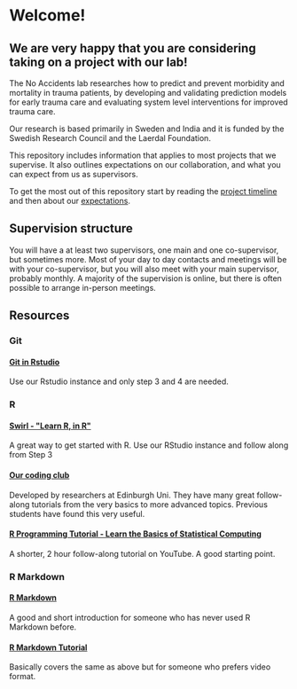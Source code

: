 # Welcome!

## We are very happy that you are considering taking on a project with our lab!

The No Accidents <!--([NOACS](https://noacs.io))--> lab researches how to predict and prevent morbidity and mortality in trauma patients, by developing and validating prediction models for early trauma care and evaluating system level interventions for improved trauma care. 

Our research is based primarily in Sweden and India and it is funded by the Swedish Research Council and the Laerdal Foundation.

This repository includes information that applies to most projects that we supervise. It also outlines  expectations on our collaboration, and what you can expect from us as supervisors. 

To get the most out of this repository start by reading the [project timeline](project-timeline.md) and then about our [expectations](expectations.md). 

## Supervision structure

You will have a at least two supervisors, one main and one co-supervisor, but sometimes more. Most of your day to day contacts and meetings will be with your co-supervisor, but you will also meet with your main supervisor, probably monthly. A majority of the supervision is online, but there is often possible to arrange in-person meetings. 

## Resources

### Git

#### [Git in Rstudio](https://www.geo.uzh.ch/microsite/reproducible_research/post/rr-rstudio-git/)

Use our Rstudio instance and only step 3 and 4 are needed.

### R

#### [Swirl - "Learn R, in R"](https://swirlstats.com/students.html) 

A great way to get started with R. Use our RStudio instance and follow
along from Step 3

#### [Our coding club](https://ourcodingclub.github.io/tutorials.html)

Developed by researchers at Edinburgh Uni. They have many great
follow-along tutorials from the very basics to more advanced
topics. Previous students have found this very useful.

#### [R Programming Tutorial - Learn the Basics of Statistical Computing](https://www.youtube.com/watch?v=_V8eKsto3Ug)

A shorter, 2 hour follow-along tutorial on YouTube. A good starting
point.

### R Markdown

#### [R Markdown](https://rmarkdown.rstudio.com/index.html)

A good and short introduction for someone who has never used R
Markdown before.

#### [R Markdown Tutorial](https://www.youtube.com/watch?v=K418swtFnik) 

Basically covers the same as above but for someone who prefers video
format.

